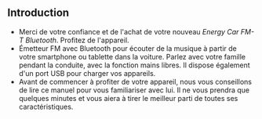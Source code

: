 ## Introduction

* Merci de votre confiance et de l'achat de votre nouveau *Energy Car FM-T Bluetooth*. Profitez de l'appareil.
* Émetteur FM avec Bluetooth pour écouter de la musique à partir de votre smartphone ou tablette dans la voiture. Parlez avec votre famille pendant la conduite, avec la fonction mains libres. Il dispose également d'un port USB pour charger vos appareils.
* Avant de commencer à profiter de votre appareil, nous vous conseillons de lire ce manuel pour vous familiariser avec lui. Il ne vous prendra que quelques minutes et vous aiera à tirer le meilleur parti de toutes ses caractéristiques.

